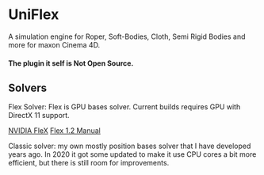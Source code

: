 # UniFlex
A simulation engine for Roper, Soft-Bodies, Cloth, Semi Rigid Bodies and more for maxon Cinema 4D.

#### The plugin it self is Not Open Source.

## Solvers

Flex Solver: Flex is GPU bases solver. Current builds requires GPU with DirectX 11 support.

[NVIDIA FleX](https://developer.nvidia.com/flex)  [Flex 1.2 Manual](https://gameworksdocs.nvidia.com/FleX/1.2/lib_docs/manual.html#introduction)

Classic solver: my own mostly position bases solver that I have developed years ago. In 2020 it got some updated to make it use CPU cores a bit more efficient, but there is still room for improvements.   
